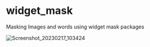 # widget_mask
Masking Images and words using widget mask packages


![Screenshot_20230217_103424](https://user-images.githubusercontent.com/93113467/219571311-0f3f2467-cb1b-4385-be5a-ba8e8b9f3710.png)





